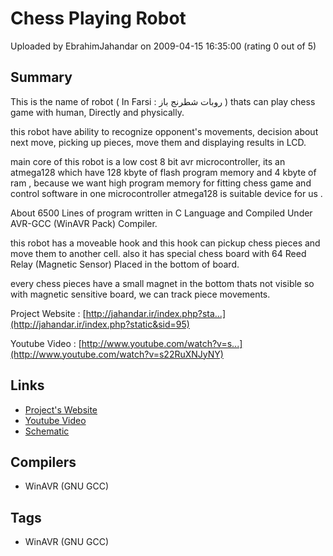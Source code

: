 # Chess Playing Robot

Uploaded by EbrahimJahandar on 2009-04-15 16:35:00 (rating 0 out of 5)

## Summary

This is the name of robot ( In Farsi : روبات شطرنج باز ) thats can play chess game with human, Directly and physically.


this robot have ability to recognize opponent's movements, decision about next move, picking up pieces, move them and displaying results in LCD.


main core of this robot is a low cost 8 bit avr microcontroller, its an atmega128 which have 128 kbyte of flash program memory and 4 kbyte of ram , because we want high program memory for fitting chess game and control software in one microcontroller atmega128 is suitable device for us .


About 6500 Lines of program written in C Language and Compiled Under AVR-GCC (WinAVR Pack) Compiler.  

this robot has a moveable hook and this hook can pickup chess pieces and move them to another cell. also it has special chess board with 64 Reed Relay (Magnetic Sensor) Placed in the bottom of board.  

every chess pieces have a small magnet in the bottom thats not visible so with magnetic sensitive board, we can track piece movements.


Project Website : [http://jahandar.ir/index.php?sta...](http://jahandar.ir/index.php?static&sid=95)  

Youtube Video : [http://www.youtube.com/watch?v=s...](http://www.youtube.com/watch?v=s22RuXNJyNY)

## Links

- [Project's Website](http://jahandar.ir/index.php?static&sid=95&title=Ebrahim%20Jahandars%20Project)
- [Youtube Video](http://www.youtube.com/watch?v=s22RuXNJyNY)
- [Schematic](http://jahandar.ir/_media/images/schematic_v2.gif)

## Compilers

- WinAVR (GNU GCC)

## Tags

- WinAVR (GNU GCC)
